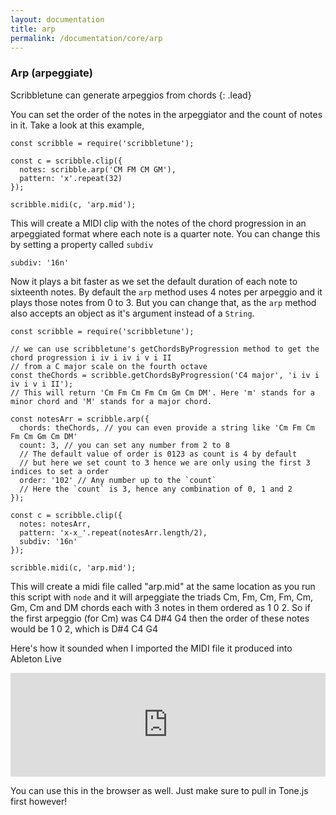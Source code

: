 ```yaml
---
layout: documentation
title: arp
permalink: /documentation/core/arp
---
```


### Arp (arpeggiate)

Scribbletune can generate arpeggios from chords
{: .lead}

You can set the order of the notes in the arpeggiator and the count of notes in it. Take a look at this example,

```
const scribble = require('scribbletune');

const c = scribble.clip({
  notes: scribble.arp('CM FM CM GM'),
  pattern: 'x'.repeat(32)
});

scribble.midi(c, 'arp.mid');
```

This will create a MIDI clip with the notes of the chord progression in an arpeggiated format where each note is a quarter note. You can change this by setting a property called `subdiv`

```
subdiv: '16n'
```

Now it plays a bit faster as we set the default duration of each note to sixteenth notes. By default the `arp` method uses 4 notes per arpeggio and it plays those notes from 0 to 3. But you can change that, as the `arp` method also accepts an object as it's argument instead of a `String`.

```
const scribble = require('scribbletune');

// we can use scribbletune's getChordsByProgression method to get the chord progression i iv i iv i v i II
// from a C major scale on the fourth octave
const theChords = scribble.getChordsByProgression('C4 major', 'i iv i iv i v i II');
// This will return 'Cm Fm Cm Fm Cm Gm Cm DM'. Here 'm' stands for a minor chord and 'M' stands for a major chord.

const notesArr = scribble.arp({
  chords: theChords, // you can even provide a string like 'Cm Fm Cm Fm Cm Gm Cm DM'
  count: 3, // you can set any number from 2 to 8
  // The default value of order is 0123 as count is 4 by default
  // but here we set count to 3 hence we are only using the first 3 indices to set a order
  order: '102' // Any number up to the `count`
  // Here the `count` is 3, hence any combination of 0, 1 and 2
});

const c = scribble.clip({
  notes: notesArr,
  pattern: 'x-x_'.repeat(notesArr.length/2),
  subdiv: '16n'
});

scribble.midi(c, 'arp.mid');
```

This will create a midi file called "arp.mid" at the same location as you run this script with `node` and it will arpeggiate the triads Cm, Fm, Cm, Fm, Cm, Gm, Cm and DM chords each with 3 notes in them ordered as 1 0 2. So if the first arpeggio (for Cm) was C4 D#4 G4 then the order of these notes would be 1 0 2, which is D#4 C4 G4

Here's how it sounded when I imported the MIDI file it produced into Ableton Live

<iframe width="100%" height="166" scrolling="no" frameborder="no" allow="autoplay" src="https://w.soundcloud.com/player/?url=https%3A//api.soundcloud.com/tracks/517314963&color=%232e2e2e&auto_play=false&hide_related=false&show_comments=true&show_user=true&show_reposts=false&show_teaser=false"></iframe>

You can use this in the browser as well. Just make sure to pull in Tone.js first however!
